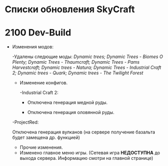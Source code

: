 # Списки обновления SkyCraft


# 2100 Dev-Build 

* Изменения модов:

  -Удалены следющие моды: 
  *Dynamic trees;
  Dynamic Trees - Biomes O Plenty;
  Dynamic Trees - Thaumcraft;
  Dynamic Trees - Pams Harvestcraft;
  Dynamic trees - Natura;
  Dynamic Trees - Industrial Craft 2;
  Dynamic trees - Quark;
  Dynamic trees - The Twilight Forest*
  
  * Изменение конфигов.
   
    -Industrial Craft 2: 
    
    * Отключена генерация медной руды.
    
    * Отключена генерация оловянной руды.
  
  
   -ProjectRed:
   
   Отключена генерация вулканов (на сервере получение базальта будет замещена др. функцией)

  * Прочие изменения.

  - Изменено главное меню игры. (Сетевая игра **НЕДОСТУПНА** до выхода сервера. Информацию смотри на главной странице)
